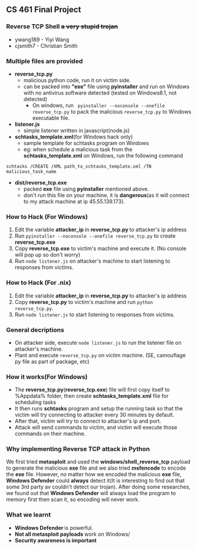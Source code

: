 ## CS 461 Final Project
### Reverse TCP Shell ~~a very stupid trojan~~
- ywang189 - Yiyi Wang
- cjsmith7 - Christian Smith

### Multiple files are provided
- <strong>reverse_tcp.py</strong>
    -  malicious python code, run it on victim side.
    -  can be packed into <strong>"exe"</strong> file using <strong>pyinstaller</strong> and run on Windows with no antivirus software detected (tested on Windows8.1, not detected)
        - On windows, run ``` pyinstaller --noconsole --onefile reverse_tcp.py``` to pack the malicious ```reverse_tcp.py``` to Windows executable file.
- <strong>listener.js</strong>
    - simple listener written in javascript(node.js)
- <strong>schtasks_template.xml</strong>(for Windows hack only)
    - sample template for schtasks program on Windows
    - eg: when schedule a malicious task from the <strong>schtasks_template.xml</strong> on Windows, run the following command
```
schtasks /CREATE /XML path_to_schtasks_template.xml /TN malicious_task_name
```  
- <strong> dist/reverse_tcp.exe </strong>
    - packed <strong>exe</strong> file using <strong>pyinstaller</strong> mentioned above.
    - <storng>don't run</strong> this file on your machine, it is <strong>dangerous</strong>(as it will connect to my attack machine at ip 45.55.139.173).

### How to Hack (For Windows)
1. Edit the variable <strong> attacker_ip  </strong> in <strong> reverse_tcp.py </strong> to attacker's ip address
2. Run ```pyinstaller --noconsole --onefile reverse_tcp.py``` to create <strong>reverse_tcp.exe</strong>
3. Copy <strong>reverse_tcp.exe</strong> to victim's machine and execute it. (No console will pop up so don't worry)
4. Run ```node listener.js``` on attacker's machine to start listening to responses from victims.

### How to Hack (For .nix)
1. Edit the variable <strong> attacker_ip  </strong> in <strong> reverse_tcp.py </strong> to attacker's ip address
3. Copy <strong>reverse_tcp.py</strong> to victim's machine and run ```python reverse_tcp.py```.
4. Run ```node listener.js``` to start listening to responses from victims.


### General decriptions
* On attacker side, execute ```node listener.js``` to run the listener file on attacker's machine.
* Plant and execute ```reverse_tcp.py``` on victim machine. (SE, camouflage py file as part of package, etc)

### How it works(For Windows)
* The <Strong>reverse_tcp.py</strong>(<strong>reverse_tcp.exe</strong>) file will first copy itself to %Appdata% folder, then create <strong>schtasks_template.xml</strong> file for scheduling tasks
* It then runs <strong>schtasks</strong> program and setup the running task so that the victim will try connecting to attacker every 30 minutes by default.
* After that, victim will try to connect to attacker's ip and port.
* Attack will send commands to victim, and victim will execute those commands on their machine.



### Why implementing Reverse TCP attack in Python
We first tried <strong>metasploit</strong> and used the <strong>windows/shell_reverse_tcp</strong> payload to generate the malicious <strong>exe</strong> file and we also tried <strong>msfencode</strong> to encode the <strong>exe</strong> file. However, no matter how we encoded the malicious <strong>exe</strong> file, <strong>Windows Defender</strong> could <strong>always</strong> detect it(It is interesting to find out that some 3rd party av couldn't detect our trojan). After doing some researches, we found out that <strong>Windows Defender</strong> will always load the program to memory first then scan it, so encoding will never work.

### What we learnt
- <strong> Windows Defender </strong> is powerful.
- <strong> Not all metasploit payloads </strong> work on Windows/
- <strong> Security awareness is important </strong>

